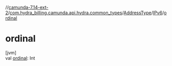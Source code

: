 //[camunda-7.14-ext-2](../../../../index.md)/[com.hydra_billing.camunda.api.hydra.common_types](../../index.md)/[AddressType](../index.md)/[IPv6](index.md)/[ordinal](ordinal.md)

# ordinal

[jvm]\
val [ordinal](ordinal.md): Int
